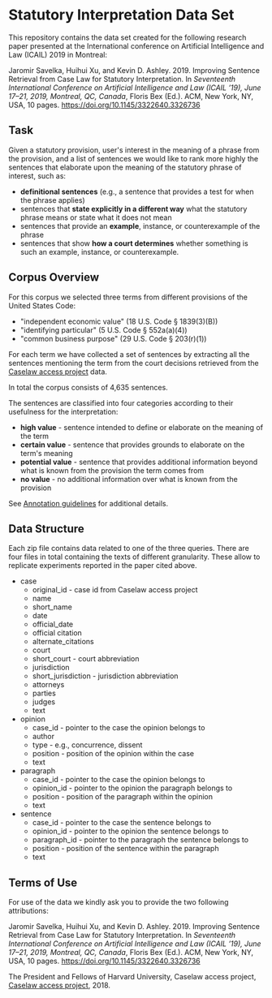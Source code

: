 # Statutory Interpretation Data Set

This repository contains the data set created for the following research paper
presented at the International conference on Artificial Intelligence and Law
(ICAIL) 2019 in Montreal:

Jaromir Savelka, Huihui Xu, and Kevin D. Ashley. 2019. Improving Sentence
Retrieval from Case Law for Statutory Interpretation. In *Seventeenth
International Conference on Artificial Intelligence and Law (ICAIL ’19), June
17–21, 2019, Montreal, QC, Canada*, Floris Bex (Ed.). ACM, New York, NY, USA, 10
pages. https://doi.org/10.1145/3322640.3326736

## Task
Given a statutory provision, user's interest in the meaning of a phrase from the
provision, and a list of sentences  we would like to rank more highly the
sentences that elaborate upon the meaning of the statutory phrase of interest,
such as:

* **definitional sentences** (e.g., a sentence that provides a test for when the phrase applies)
* sentences that **state explicitly in a different way** what the statutory phrase means or state what it does not mean
* sentences that provide an **example**, instance, or counterexample of the phrase
* sentences that show **how a court determines** whether something is such an
example, instance, or counterexample.

## Corpus Overview
For this corpus we selected three terms from different provisions of the United
States Code:

* "independent economic value" (18 U.S. Code § 1839(3)(B))
* "identifying particular" (5 U.S. Code § 552a(a)(4))
* "common business purpose" (29 U.S. Code § 203(r)(1))

For each term we have collected a set of sentences by extracting all the
sentences mentioning the term from the court decisions retrieved from the
[Caselaw access project](https://case.law) data.

In total the corpus consists of 4,635 sentences.

The sentences are classified into four categories according to their usefulness
for the interpretation:

* **high value** - sentence intended to define or elaborate on the meaning of
the term
* **certain value** - sentence that provides grounds to elaborate on the term's
meaning
* **potential value** - sentence that provides additional information beyond
what is known from the provision the term comes from
* **no value** - no additional information over what is known from the provision

See [Annotation guidelines](https://github.com/jsavelka/statutory_interpretation/annotation_guidelines.pdf)
for additional details.

## Data Structure
Each zip file contains data related to one of the three queries. There are four
files in total containing the texts of different granularity. These allow to
replicate experiments reported in the paper cited above.

* case
    * original_id - case id from Caselaw access project
    * name
    * short_name
    * date
    * official_date
    * official citation
    * alternate_citations
    * court
    * short_court - court abbreviation
    * jurisdiction
    * short_jurisdiction - jurisdiction abbreviation
    * attorneys
    * parties
    * judges
    * text
* opinion
    * case_id - pointer to the case the opinion belongs to
    * author
    * type - e.g., concurrence, dissent
    * position - position of the opinion within the case
    * text
* paragraph
    * case_id - pointer to the case the opinion belongs to
    * opinion_id - pointer to the opinion the paragraph belongs to
    * position - position of the paragraph within the opinion
    * text
* sentence
    * case_id - pointer to the case the sentence belongs to
    * opinion_id - pointer to the opinion the sentence belongs to
    * paragraph_id - pointer to the paragraph the sentence belongs to
    * position - position of the sentence within the paragraph
    * text

## Terms of Use
For use of the data we kindly ask you to provide the two following attributions:

Jaromir Savelka, Huihui Xu, and Kevin D. Ashley. 2019. Improving Sentence
Retrieval from Case Law for Statutory Interpretation. In *Seventeenth
International Conference on Artificial Intelligence and Law (ICAIL ’19), June
17–21, 2019, Montreal, QC, Canada*, Floris Bex (Ed.). ACM, New York, NY, USA, 10
pages. https://doi.org/10.1145/3322640.3326736

The President and Fellows of Harvard University, Caselaw access project,
[Caselaw access project](https://case.law), 2018.